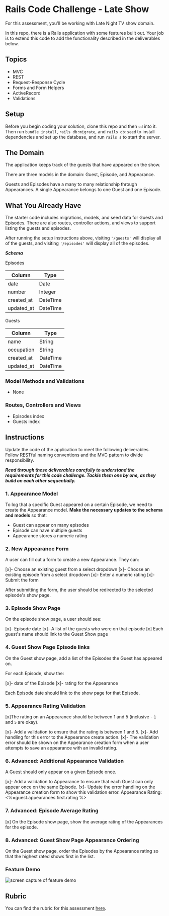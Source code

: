 # Rails Code Challenge - Late Show

For this assessment, you'll be working with Late Night TV show domain.

In this repo, there is a Rails application with some features built out. Your job is to extend this code to add the functionality described in the deliverables below.

## Topics

- MVC
- REST
- Request-Response Cycle
- Forms and Form Helpers
- ActiveRecord
- Validations

## Setup

Before you begin coding your solution, clone this repo and then `cd` into it. Then run `bundle install`, `rails db:migrate`, and `rails db:seed` to install dependencies and set up the database, and run `rails s` to start the server.

## The Domain

The application keeps track of the guests that have appeared on the show.

There are three models in the domain: Guest, Episode, and Appearance.

Guests and Episodes have a many to many relationship through Appearances. A single Appearance belongs to one Guest and one Episode.

## What You Already Have

The starter code includes migrations, models, and seed data for Guests and Episodes. There are also routes, controller actions, and views to support listing the guests and episodes.

After running the setup instructions above, visiting `'/guests'` will display all of the guests, and visiting `'/episodes'` will display all of the episodes.

***Schema***

Episodes

| Column | Type |
| ------------- | ------------- |
| date  | Date  |
| number  | Integer  |
| created_at  | DateTime  |
| updated_at  | DateTime  |

Guests

| Column | Type |
| ------------- | ------------- |
| name  | String  |
| occupation  | String  |
| created_at  | DateTime  |
| updated_at  | DateTime  |

### Model Methods and Validations

- None

### Routes, Controllers and Views

- Episodes index
- Guests index

## Instructions

Update the code of the application to meet the following deliverables. Follow RESTful naming conventions and the MVC pattern to divide responsibility.

***Read through these deliverables carefully to understand the requirements for this code challenge. Tackle them one by one, as they build on each other sequentially.***



### 1. Appearance Model

To log that a specific Guest appeared on a certain Episode, we need to create the Appearance model. **Make the necessary updates to the schema and models** so that:

- Guest can appear on many episodes
- Episode can have multiple guests
- Appearance stores a numeric rating

### 2. New Appearance Form

A user can fill out a form to create a new Appearance. They can:

[x]- Choose an existing guest from a select dropdown
[x]- Choose an existing episode from a select dropdown
[x]- Enter a numeric rating
[x]- Submit the form


After submitting the form, the user should be redirected to the selected episode's show page.

### 3. Episode Show Page

On the episode show page, a user should see:

[x]- Episode date
[x]- A list of the guests who were on that episode
[x] Each guest's name should link to the Guest Show page

### 4. Guest Show Page Episode links

On the Guest show page, add a list of the Episodes the Guest has appeared on.

For each Episode, show the:

[x]- date of the Episode
[x]- rating for the Appearance

Each Episode date should link to the show page for that Episode.

### 5. Appearance Rating Validation

[x]The rating on an Appearance should be between 1 and 5 (inclusive - `1` and `5` are okay).

[x]- Add a validation to ensure that the rating is between 1 and 5.
[x]- Add handling for this error to the Appearance create action.
[x]- The validation error should be shown on the Appearance creation form when a user attempts to save an appearance with an invalid rating.

### 6. Advanced: Additional Appearance Validation

A Guest should only appear on a given Episode once.

[x]- Add a validation to Appearance to ensure that each Guest can only appear once on the same Episode.
[x]- Update the error handling on the Appearance creation form to show this validation error.  Appearance Rating: <%=guest.appearances.first.rating %> 

### 7. Advanced: Episode Average Rating

[x] On the Episode show page, show the average rating of the Appearances for the episode.

### 8. Advanced: Guest Show Page Appearance Ordering

On the Guest show page, order the Episodes by the Appearance rating so that the highest rated shows first in the list.

### Feature Demo

![screen capture of feature demo](late-show-features-demo.gif)

## Rubric

You can find the rubric for this assessment [here](https://github.com/learn-co-curriculum/se-rubrics/blob/master/module-2.md).
